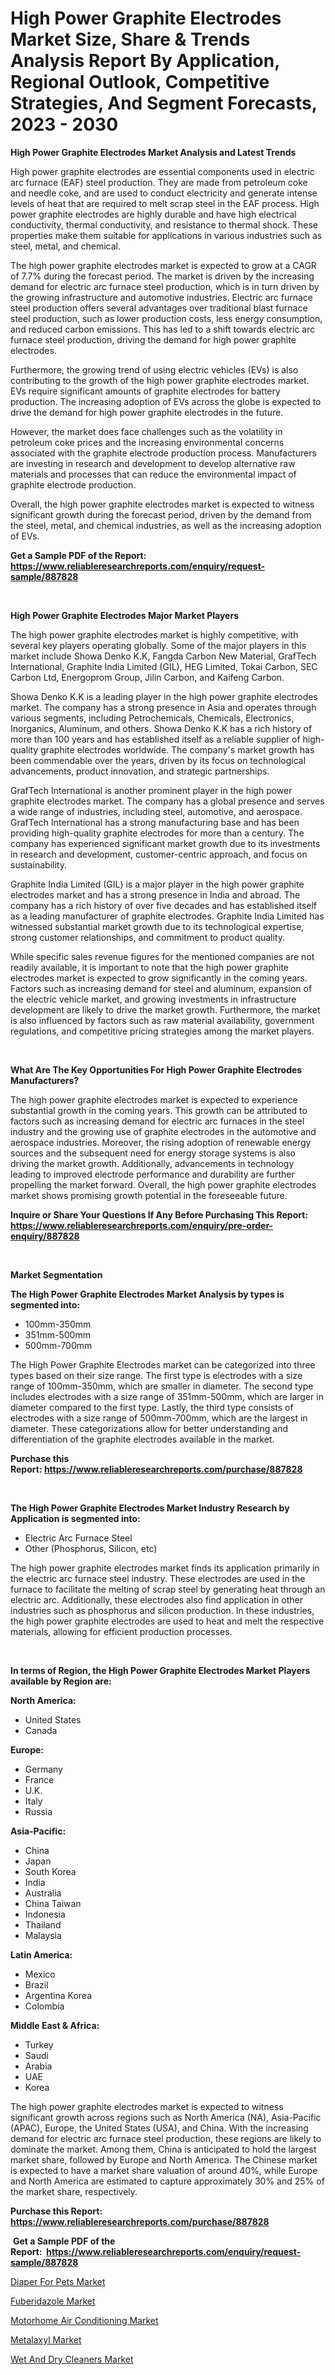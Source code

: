 <p><h1>High Power Graphite Electrodes Market Size, Share & Trends Analysis Report By Application, Regional Outlook, Competitive Strategies, And Segment Forecasts, 2023 - 2030</h1></p><p><strong>High Power Graphite Electrodes Market Analysis and Latest Trends</strong></p>
<p><p>High power graphite electrodes are essential components used in electric arc furnace (EAF) steel production. They are made from petroleum coke and needle coke, and are used to conduct electricity and generate intense levels of heat that are required to melt scrap steel in the EAF process. High power graphite electrodes are highly durable and have high electrical conductivity, thermal conductivity, and resistance to thermal shock. These properties make them suitable for applications in various industries such as steel, metal, and chemical.</p><p>The high power graphite electrodes market is expected to grow at a CAGR of 7.7% during the forecast period. The market is driven by the increasing demand for electric arc furnace steel production, which is in turn driven by the growing infrastructure and automotive industries. Electric arc furnace steel production offers several advantages over traditional blast furnace steel production, such as lower production costs, less energy consumption, and reduced carbon emissions. This has led to a shift towards electric arc furnace steel production, driving the demand for high power graphite electrodes.</p><p>Furthermore, the growing trend of using electric vehicles (EVs) is also contributing to the growth of the high power graphite electrodes market. EVs require significant amounts of graphite electrodes for battery production. The increasing adoption of EVs across the globe is expected to drive the demand for high power graphite electrodes in the future.</p><p>However, the market does face challenges such as the volatility in petroleum coke prices and the increasing environmental concerns associated with the graphite electrode production process. Manufacturers are investing in research and development to develop alternative raw materials and processes that can reduce the environmental impact of graphite electrode production.</p><p>Overall, the high power graphite electrodes market is expected to witness significant growth during the forecast period, driven by the demand from the steel, metal, and chemical industries, as well as the increasing adoption of EVs.</p></p>
<p><strong>Get a Sample PDF of the Report:&nbsp; <a href="https://www.reliableresearchreports.com/enquiry/request-sample/887828">https://www.reliableresearchreports.com/enquiry/request-sample/887828</a></strong></p>
<p>&nbsp;</p>
<p><strong>High Power Graphite Electrodes Major Market Players</strong></p>
<p><p>The high power graphite electrodes market is highly competitive, with several key players operating globally. Some of the major players in this market include Showa Denko K.K, Fangda Carbon New Material, GrafTech International, Graphite India Limited (GIL), HEG Limited, Tokai Carbon, SEC Carbon Ltd, Energoprom Group, Jilin Carbon, and Kaifeng Carbon.</p><p>Showa Denko K.K is a leading player in the high power graphite electrodes market. The company has a strong presence in Asia and operates through various segments, including Petrochemicals, Chemicals, Electronics, Inorganics, Aluminum, and others. Showa Denko K.K has a rich history of more than 100 years and has established itself as a reliable supplier of high-quality graphite electrodes worldwide. The company's market growth has been commendable over the years, driven by its focus on technological advancements, product innovation, and strategic partnerships.</p><p>GrafTech International is another prominent player in the high power graphite electrodes market. The company has a global presence and serves a wide range of industries, including steel, automotive, and aerospace. GrafTech International has a strong manufacturing base and has been providing high-quality graphite electrodes for more than a century. The company has experienced significant market growth due to its investments in research and development, customer-centric approach, and focus on sustainability.</p><p>Graphite India Limited (GIL) is a major player in the high power graphite electrodes market and has a strong presence in India and abroad. The company has a rich history of over five decades and has established itself as a leading manufacturer of graphite electrodes. Graphite India Limited has witnessed substantial market growth due to its technological expertise, strong customer relationships, and commitment to product quality.</p><p>While specific sales revenue figures for the mentioned companies are not readily available, it is important to note that the high power graphite electrodes market is expected to grow significantly in the coming years. Factors such as increasing demand for steel and aluminum, expansion of the electric vehicle market, and growing investments in infrastructure development are likely to drive the market growth. Furthermore, the market is also influenced by factors such as raw material availability, government regulations, and competitive pricing strategies among the market players.</p></p>
<p>&nbsp;</p>
<p><strong>What Are The Key Opportunities For High Power Graphite Electrodes Manufacturers?</strong></p>
<p><p>The high power graphite electrodes market is expected to experience substantial growth in the coming years. This growth can be attributed to factors such as increasing demand for electric arc furnaces in the steel industry and the growing use of graphite electrodes in the automotive and aerospace industries. Moreover, the rising adoption of renewable energy sources and the subsequent need for energy storage systems is also driving the market growth. Additionally, advancements in technology leading to improved electrode performance and durability are further propelling the market forward. Overall, the high power graphite electrodes market shows promising growth potential in the foreseeable future.</p></p>
<p><strong>Inquire or Share Your Questions If Any Before Purchasing This Report: <a href="https://www.reliableresearchreports.com/enquiry/pre-order-enquiry/887828">https://www.reliableresearchreports.com/enquiry/pre-order-enquiry/887828</a></strong></p>
<p>&nbsp;</p>
<p><strong>Market Segmentation</strong></p>
<p><strong>The High Power Graphite Electrodes Market Analysis by types is segmented into:</strong></p>
<p><ul><li>100mm-350mm</li><li>351mm-500mm</li><li>500mm-700mm</li></ul></p>
<p><p>The High Power Graphite Electrodes market can be categorized into three types based on their size range. The first type is electrodes with a size range of 100mm-350mm, which are smaller in diameter. The second type includes electrodes with a size range of 351mm-500mm, which are larger in diameter compared to the first type. Lastly, the third type consists of electrodes with a size range of 500mm-700mm, which are the largest in diameter. These categorizations allow for better understanding and differentiation of the graphite electrodes available in the market.</p></p>
<p><strong>Purchase this Report:&nbsp;<a href="https://www.reliableresearchreports.com/purchase/887828">https://www.reliableresearchreports.com/purchase/887828</a></strong></p>
<p>&nbsp;</p>
<p><strong>The High Power Graphite Electrodes Market Industry Research by Application is segmented into:</strong></p>
<p><ul><li>Electric Arc Furnace Steel</li><li>Other (Phosphorus, Silicon, etc)</li></ul></p>
<p><p>The high power graphite electrodes market finds its application primarily in the electric arc furnace steel industry. These electrodes are used in the furnace to facilitate the melting of scrap steel by generating heat through an electric arc. Additionally, these electrodes also find application in other industries such as phosphorus and silicon production. In these industries, the high power graphite electrodes are used to heat and melt the respective materials, allowing for efficient production processes.</p></p>
<p>&nbsp;</p>
<p><strong>In terms of Region, the High Power Graphite Electrodes Market Players available by Region are:</strong></p>
<p>
    <p> <strong> North America: </strong>
        <ul>
            <li>United States</li>
            <li>Canada</li>
        </ul>
        </p> 
    <p> <strong> Europe: </strong>
        <ul>
            <li>Germany</li>
            <li>France</li>
            <li>U.K.</li>
            <li>Italy</li>
            <li>Russia</li>
        </ul>
        </p> 
    <p> <strong> Asia-Pacific: </strong>
        <ul>
            <li>China</li>
            <li>Japan</li>
            <li>South Korea</li>
            <li>India</li>
            <li>Australia</li>
            <li>China Taiwan</li>
            <li>Indonesia</li>
            <li>Thailand</li>
            <li>Malaysia</li>
        </ul>
        </p> 
    <p> <strong> Latin America: </strong>
        <ul>
            <li>Mexico</li>
            <li>Brazil</li>
            <li>Argentina Korea</li>
            <li>Colombia</li>
        </ul>
        </p> 
    <p> <strong> Middle East & Africa: </strong>
        <ul>
            <li>Turkey</li>
            <li>Saudi</li>
            <li>Arabia</li>
            <li>UAE</li>
            <li>Korea</li>
        </ul>
    </p>
    </p>
<p><p>The high power graphite electrodes market is expected to witness significant growth across regions such as North America (NA), Asia-Pacific (APAC), Europe, the United States (USA), and China. With the increasing demand for electric arc furnace steel production, these regions are likely to dominate the market. Among them, China is anticipated to hold the largest market share, followed by Europe and North America. The Chinese market is expected to have a market share valuation of around 40%, while Europe and North America are estimated to capture approximately 30% and 25% of the market share, respectively.</p></p>
<p><strong>Purchase this Report: <a href="https://www.reliableresearchreports.com/purchase/887828">https://www.reliableresearchreports.com/purchase/887828</a></strong></p>
<p>&nbsp;<strong>Get a Sample PDF of the Report:&nbsp;&nbsp;<a href="https://www.reliableresearchreports.com/enquiry/request-sample/887828">https://www.reliableresearchreports.com/enquiry/request-sample/887828</a></strong></p>
<p><strong></strong></p>
<p><p><a href="https://medium.com/@akshatsharma12/diaper-for-pets-market-size-and-market-trends-complete-industry-overview-2023-to-2030-f3d109c7aa5c">Diaper For Pets Market</a></p><p><a href="https://github.com/dringals/Market-Research-Report-List-1/blob/main/fuberidazole-market.md">Fuberidazole Market</a></p><p><a href="https://medium.com/@v25590012/motorhome-air-conditioning-market-insights-into-market-cagr-market-trends-and-growth-strategies-2b30bfbd5c7f">Motorhome Air Conditioning Market</a></p><p><a href="https://github.com/Paul14Anderson63/Market-Research-Report-List-1/blob/main/metalaxyl-market.md">Metalaxyl Market</a></p><p><a href="https://medium.com/@helalkhan4512/wet-and-dry-cleaners-market-trends-and-market-analysis-forecasted-for-period-2023-2030-fb8413275176">Wet And Dry Cleaners Market</a></p></p>